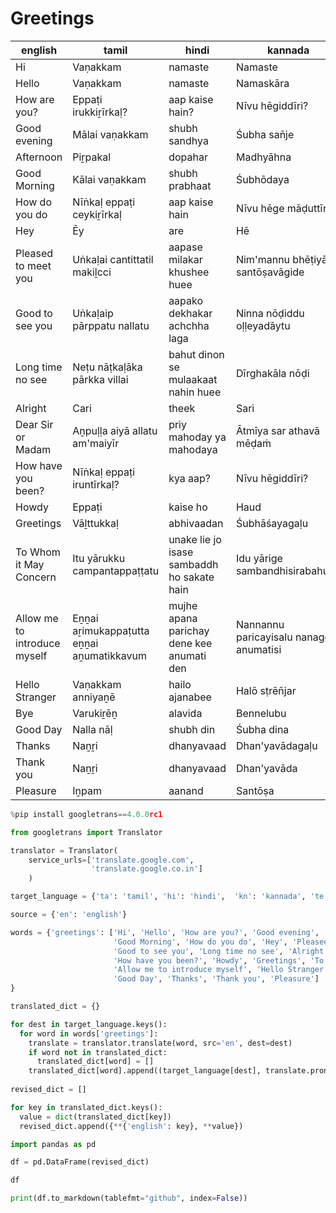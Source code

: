 # Greetings

| english                      | tamil                                     | hindi                                      | kannada                                | telugu                                     | malayalam                             |
|------------------------------|-------------------------------------------|--------------------------------------------|----------------------------------------|--------------------------------------------|---------------------------------------|
| Hi                           | Vaṇakkam                                  | namaste                                    | Namaste                                | Hāy                                        | dhikam                                |
| Hello                        | Vaṇakkam                                  | namaste                                    | Namaskāra                              | Halō                                       | halayaa                               |
| How are you?                 | Eppaṭi irukkiṟīrkaḷ?                      | aap kaise hain?                            | Nīvu hēgiddīri?                        | Mīru elā unnāru?                           | sukhamaaneaa?                         |
| Good evening                 | Mālai vaṇakkam                            | shubh sandhya                              | Śubha san̄je                            | Śubha sāyantraṁ                            | gud eevaning                          |
| Afternoon                    | Piṟpakal                                  | dopahar                                    | Madhyāhna                              | Madhyāhnaṁ                                 | uchakazhinju                          |
| Good Morning                 | Kālai vaṇakkam                            | shubh prabhaat                             | Śubhōdaya                              | Śubhōdayaṁ                                 | suprabhaatham                         |
| How do you do                | Nīṅkaḷ eppaṭi ceykiṟīrkaḷ                 | aap kaise hain                             | Nīvu hēge māḍuttīri                    | Elā unnāru                                 | nee enganeyirikkunnu                  |
| Hey                          | Ēy                                        | are                                        | Hē                                     | Hē                                         | hey                                   |
| Pleased to meet you          | Uṅkaḷai cantittatil makiḻcci              | aapase milakar khushee huee                | Nim'mannu bhēṭiyāgi santōṣavāgide      | Mim'malni kalavaḍaṁ ānandaṅgā undi         | ningale kaananaayathil santheaasham   |
| Good to see you              | Uṅkaḷaip pārppatu nallatu                 | aapako dekhakar achchha laga               | Ninna nōḍiddu oḷḷeyadāytu              | Ninni cūsinanduku cāla santōṣaṅgā undi     | ningale kandathil sandosham           |
| Long time no see             | Neṭu nāṭkaḷāka pārkka villai              | bahut dinon se mulaakaat nahin huee        | Dīrghakāla nōḍi                        | Cālā kālaṁ cūḍalēdu                        | deerghanaalaayi kandittu              |
| Alright                      | Cari                                      | theek                                      | Sari                                   | Ālraiṭ                                     | kuzhappam                             |
| Dear Sir or Madam            | Aṉpuḷḷa aiyā allatu am'maiyīr             | priy mahoday ya mahodaya                   | Ātmīya sar athavā mēḍaṁ                | Priyamaina sar lēdā mēḍam                  | priya shreemaan allengil shreemathi   |
| How have you been?           | Nīṅkaḷ eppaṭi iruntīrkaḷ?                 | kya aap?                                   | Nīvu hēgiddīri?                        | Elā unnāvu?                                | ningalkku enganeyundu?                |
| Howdy                        | Eppaṭi                                    | kaise ho                                   | Haud                                   | Hauḍī                                      | houdi                                 |
| Greetings                    | Vāḻttukkaḷ                                | abhivaadan                                 | Śubhāśayagaḷu                          | Śubhākāṅkṣalu                              | aashamsakal                           |
| To Whom it May Concern       | Itu yārukku campantappaṭṭatu              | unake lie jo isase sambaddh ho sakate hain | Idu yārige sambandhisirabahudu         | Evariki idi āndōḷana kaligistundi          | aare udheshichaaneaa avarkku          |
| Allow me to introduce myself | Eṉṉai aṟimukappaṭutta eṉṉai aṉumatikkavum | mujhe apana parichay dene kee anumati den  | Nannannu paricayisalu nanage anumatisi | Nāgurin̄ci ceppukōvaḍāniki avakāsaṁ ivvaṇḍi | enne parichayappeduthaan anuvadikkuka |
| Hello Stranger               | Vaṇakkam anniyaṉē                         | hailo ajanabee                             | Halō sṭrēn̄jar                          | Halō sṭrēn̄jar                              | halo aparichithan                     |
| Bye                          | Varukiṟēṉ                                 | alavida                                    | Bennelubu                              | Bai                                        | bai                                   |
| Good Day                     | Nalla nāḷ                                 | shubh din                                  | Śubha dina                             | Man̄ci rōju                                 | shubhadinam                           |
| Thanks                       | Naṉṟi                                     | dhanyavaad                                 | Dhan'yavādagaḷu                        | Dhan'yavādālu                              | nandi                                 |
| Thank you                    | Naṉṟi                                     | dhanyavaad                                 | Dhan'yavāda                            | Dhan'yavādālu                              | nandi                                 |
| Pleasure                     | Iṉpam                                     | aanand                                     | Santōṣa                                | Ānandaṁ                                    | sandosham                             |



```python
%pip install googletrans==4.0.0rc1 

from googletrans import Translator

translator = Translator(
    service_urls=['translate.google.com', 
                  'translate.google.co.in']
    )

target_language = {'ta': 'tamil', 'hi': 'hindi',  'kn': 'kannada', 'te': 'telugu', 'ml': 'malayalam'}

source = {'en': 'english'}

words = {'greetings': ['Hi', 'Hello', 'How are you?', 'Good evening', 'Afternoon', 
                       'Good Morning', 'How do you do', 'Hey', 'Pleased to meet you',
                       'Good to see you', 'Long time no see', 'Alright', 'Dear Sir or Madam', 
                       'How have you been?', 'Howdy', 'Greetings', 'To Whom it May Concern',
                       'Allow me to introduce myself', 'Hello Stranger', 'Bye', 
                       'Good Day', 'Thanks', 'Thank you', 'Pleasure']
}

translated_dict = {}

for dest in target_language.keys():
  for word in words['greetings']:
    translate = translator.translate(word, src='en', dest=dest)
    if word not in translated_dict:
      translated_dict[word] = []
    translated_dict[word].append((target_language[dest], translate.pronunciation ))
  
revised_dict = []

for key in translated_dict.keys():
  value = dict(translated_dict[key])
  revised_dict.append({**{'english': key}, **value})

import pandas as pd

df = pd.DataFrame(revised_dict)

df

print(df.to_markdown(tablefmt="github", index=False))

```
